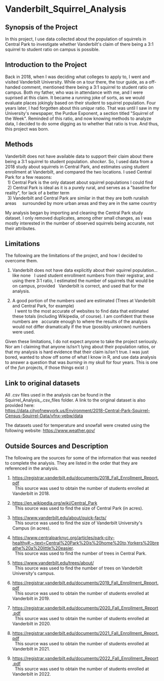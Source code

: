 # Vanderbilt_Squirrel_Analysis


## Synopsis of the Project

In this project, I use data collected about the population of squirrels in Central Park to investigate whether Vanderbilt's claim of there being a 3:1 squirrel to student ratio on campus is possible.

## Introduction to the Project

Back in 2018, when I was deciding what colleges to apply to, I went and visited Vanderbilt University. While on a tour there, the tour guide, as a off-handed comment, mentioned there being a 3:1 squirrel to student ratio on campus. Both my father, who was in attendance with me, and I were suprised at this claim. It became a running joke of sorts, as we would evaluate places jokingly based on their student to squirrel population. Four years later, I had forgotten about this *unique* ratio. That was until I saw in my University's newspaper, the Purdue Exponent, a section titled "Squirrel of the Week". Reminded of this ratio, and now knowing methods to analyze data, I decided to do some digging as to whether that ratio is true. And thus, this project was born.  

## Methods

Vanderbilt does not have available data to support their claim about there being a 3:1 squirrel to student population. *shocker*. So, I used data from a 2018 study about squirrels in Central Park, and estimates using student enrollment at Vanderbilt, and compared the two locations. I used Central Park for a few reasons:  
&nbsp; 1) Central Park is the only dataset about squirrel populations I could find  
&nbsp; 2) Central Park is ideal as it is a purely rural, and serves as a "baseline for reality", for lack of a better term  
&nbsp; 3) Vanderbilt and Central Park are similar in that they are both ruralish areas
&nbsp;&nbsp;&nbsp; surrounded by more urban areas and they are in the same country

My analysis began by importing and cleaning the Central Park study dataset. I only removed duplicates, among other small changes, as I was mostly interested in the number of observed squirrels being accurate, not their attributes.



## Limitations

The following are the limitations of the project, and how I decided to overcome them.

1) Vanderbilt does not have data explicitly about their squirrel population... like none
&nbsp; I used student enrollment numbers from their registrar, and using there 3:1 ratio, I estimated the number of squirrels that would be on campus, provided 
&nbsp; Vanderbilt is correct, and used that for the analysis.  

2) A good portion of the numbers used are estimated (Trees at Vanderbilt and Central Park, for example)  
&nbsp; I went to the most accurate of websites to find data that estimated these totals (including Wikipedia, of course). I am confident that these numbers are
&nbsp; accurate enough to where the results of the analysis would not differ dramatically if the true (possibly unknown) numbers were used.  

Given these limitations, I do not expect anyone to take the project seriously. Nor am I claiming that anyone is/isn't lying about their population ratios, or that my analysis is hard evidence that their claim is/isn't true. I was just bored, wanted to show off some of what I know in R, and use data analysis to answer a question that was *burning* in my skull for four years. This is one of the *fun* projects, if those things exist :)

## Link to original datasets  

All .csv files used in the analysis can be found in the Squirrel_Analysis_.csv_files folder. A link to the original dataset is also provided here:  
https://data.cityofnewyork.us/Environment/2018-Central-Park-Squirrel-Census-Squirrel-Data/vfnx-vebw/data  

The datasets used for temperature and snowfall were created using the following website: https://www.weather.gov/  

## Outside Sources and Description   

The following are the sources for some of the information that was needed to complete the analysis. They are listed in the order that they are referenced in the analysis.   

1) https://registrar.vanderbilt.edu/documents/2018_Fall_Enrollment_Report.pdf   
&nbsp; This source was used to obtain the number of students enrolled at Vanderbilt in 2018.  

2) https://en.wikipedia.org/wiki/Central_Park  
&nbsp; This source was used to find the size of Central Park (in acres).  

3) https://www.vanderbilt.edu/about/quick-facts/  
&nbsp; This source was used to find the size of Vanderbilt University's Campus (in acres).  

4) https://www.centralparknyc.org/articles/park-city-healthy#:~:text=Central%20Park%20is%20home%20to,Yorkers%20breathe%20a%20little%20easier.  
&nbsp; This source was used to find the number of trees in Central Park.   

5) https://www.vanderbilt.edu/trees/about/  
&nbsp; This source was used to find the number of trees on Vanderbilt University's campus.    

6) https://registrar.vanderbilt.edu/documents/2019_Fall_Enrollment_Report.pdf  
&nbsp; This source was used to obtain the number of students enrolled at Vanderbilt in 2019.    

7) https://registrar.vanderbilt.edu/documents/2020_Fall_Enrollment_Report.pdf  
&nbsp; This source was used to obtain the number of students enrolled at Vanderbilt in 2020.   

8) https://registrar.vanderbilt.edu/documents/2021_Fall_Enrollment_Report.pdf  
&nbsp; This source was used to obtain the number of students enrolled at Vanderbilt in 2021.   

9) https://registrar.vanderbilt.edu/documents/2022_Fall_Enrollment_Report.pdf  
&nbsp; This source was used to obtain the number of students enrolled at Vanderbilt in 2022.   
